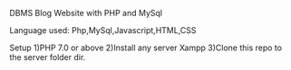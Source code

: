 DBMS Blog Website  with PHP and MySql

Language used:
Php,MySql,Javascript,HTML,CSS

Setup
1)PHP 7.0 or above 
2)Install any server Xampp 
3)Clone this repo to the server folder dir.
